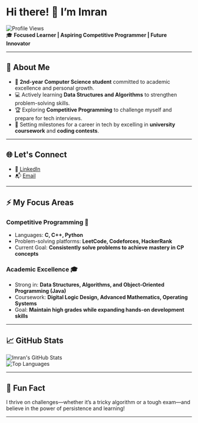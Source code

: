 
# Hi there! 👋 I’m Imran  

![Profile Views](https://komarev.com/ghpvc/?username=imranonweb&color=blue&style=flat-square)  
🎓 **Focused Learner | Aspiring Competitive Programmer | Future Innovator**  

---

## 🌟 About Me  

- 🏫 **2nd-year Computer Science student** committed to academic excellence and personal growth.  
- 💻 Actively learning **Data Structures and Algorithms** to strengthen problem-solving skills.  
- 🏆 Exploring **Competitive Programming** to challenge myself and prepare for tech interviews.  
- 🎯 Setting milestones for a career in tech by excelling in **university coursework** and **coding contests**.  

---

## 🌐 Let's Connect  

- 💼 [LinkedIn](https://linkedin.com/in/al-imran-emon)  
- 📬 [Email](mailto:imran990@duck.com)  

---

## ⚡ My Focus Areas  

### Competitive Programming 🧩  
- Languages: **C, C++, Python**  
- Problem-solving platforms: **LeetCode, Codeforces, HackerRank**  
- Current Goal: **Consistently solve problems to achieve mastery in CP concepts**  

### Academic Excellence 🎓  
- Strong in: **Data Structures, Algorithms, and Object-Oriented Programming (Java)**  
- Coursework: **Digital Logic Design, Advanced Mathematics, Operating Systems**  
- Goal: **Maintain high grades while expanding hands-on development skills**  

---

## 📈 GitHub Stats  

![Imran's GitHub Stats](https://github-readme-stats.vercel.app/api?username=imranonweb&show_icons=true&theme=radical)  
![Top Languages](https://github-readme-stats.vercel.app/api/top-langs/?username=imranonweb&layout=compact&theme=radical)  

---

## 🌟 Fun Fact  

I thrive on challenges—whether it’s a tricky algorithm or a tough exam—and believe in the power of persistence and learning!  

---

